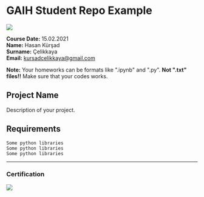 # GAIH Student Repo Example
![](img/logo.png)

**Course Date:** 15.02.2021  
**Name:** Hasan Kürşad  
**Surname:** Çelikkaya  
**Email:** kursadcelikkaya@gmail.com  

**Note:** Your homeworks can be formats like ".ipynb" and ".py". **Not ".txt" files!!** Make sure that your codes works.  

## Project Name
Description of your project.

## Requirements
```
Some python libraries
Some python libraries
Some python libraries
```
---

### Certification
![](img/certificate_ex.png)

